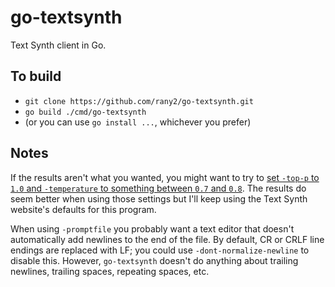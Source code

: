 # go-textsynth

Text Synth client in Go.

## To build

* `git clone https://github.com/rany2/go-textsynth.git`
* `go build ./cmd/go-textsynth`
* (or you can use `go install ...`, whichever you prefer)

## Notes

If the results aren't what you wanted, you might want to try to
[set `-top-p` to `1.0` and `-temperature` to something between
`0.7` and `0.8`](https://news.ycombinator.com/item?id=27727257).
The results do seem better when using those settings but I'll keep
using the Text Synth website's defaults for this program.

When using `-promptfile` you probably want a text editor that
doesn't automatically add newlines to the end of the file.
By default, CR or CRLF line endings are replaced with LF; you
could use `-dont-normalize-newline` to disable this. However,
`go-textsynth` doesn't do anything about trailing newlines,
trailing spaces, repeating spaces, etc.
